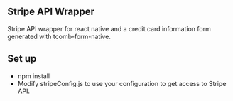 ## Stripe API Wrapper
Stripe API wrapper  for react native and a credit card information form generated with tcomb-form-native.

## Set up

- npm install 
- Modify stripeConfig.js to use your configuration to get access to Stripe API.

